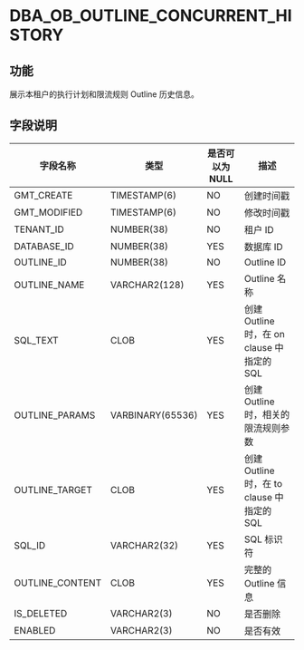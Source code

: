 # DBA_OB_OUTLINE_CONCURRENT_HISTORY
## 功能
展示本租户的执行计划和限流规则 Outline 历史信息。
## 字段说明

| 字段名称 | 类型 | 是否可以为 NULL | 描述 |
| --- | --- | --- | --- |
| GMT_CREATE | TIMESTAMP(6) | NO | 创建时间戳 |
| GMT_MODIFIED | TIMESTAMP(6) | NO | 修改时间戳 |
| TENANT_ID | NUMBER(38) | NO | 租户 ID |
| DATABASE_ID | NUMBER(38) | YES | 数据库 ID |
| OUTLINE_ID | NUMBER(38) | NO | Outline ID |
| OUTLINE_NAME | VARCHAR2(128) | YES | Outline 名称 |
| SQL_TEXT | CLOB | YES | 创建 Outline 时，在 on clause 中指定的 SQL |
| OUTLINE_PARAMS | VARBINARY(65536) | YES | 创建 Outline 时，相关的限流规则参数 |
| OUTLINE_TARGET | CLOB | YES | 创建 Outline 时，在 to clause 中指定的 SQL |
| SQL_ID | VARCHAR2(32) | YES | SQL 标识符 |
| OUTLINE_CONTENT | CLOB | YES | 完整的 Outline 信息 |
| IS_DELETED | VARCHAR2(3) | NO | 是否删除 |
| ENABLED | VARCHAR2(3) | NO | 是否有效 |
